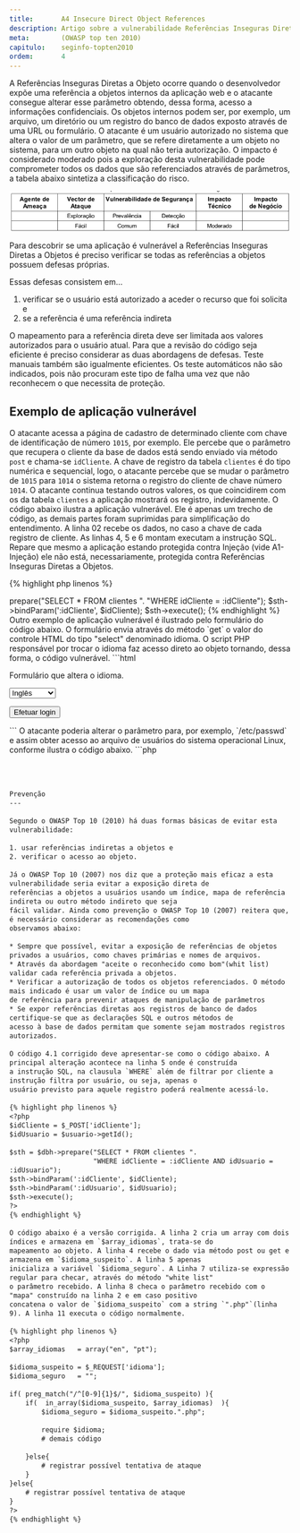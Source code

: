 ```yaml
---
title:       A4 Insecure Direct Object References
description: Artigo sobre a vulnerabilidade Referências Inseguras Diretas a Objetos, quarta da lista TOP 10 da WOASP
meta:        (OWASP top ten 2010)
capitulo:    seginfo-topten2010
ordem:       4
---
```



A Referências Inseguras Diretas a Objeto ocorre quando o desenvolvedor expõe uma referência a objetos internos da 
aplicação web e o atacante consegue alterar esse parâmetro obtendo, dessa forma, acesso a informações confidenciais.
Os objetos internos podem ser, por exemplo, um arquivo, um diretório ou um registro do banco de dados exposto através de
uma URL ou formulário. O atacante é um usuário autorizado no sistema que altera o valor de um parâmetro, que se refere
diretamente a um objeto no sistema, para um outro objeto na qual não teria autorização. O impacto é considerado moderado
pois a exploração desta vulnerabilidade pode comprometer todos os dados que são referenciados através de parâmetros, a
tabela abaixo sintetiza a classificação do risco.

![Tabela de risco Referências Inseguras Diretas a Objetos](tabela-risco-a4.png "Tabela de risco Referências Inseguras Diretas a Objetos")

Para descobrir se uma aplicação é vulnerável a Referências Inseguras Diretas a Objetos é preciso verificar se todas as
referências a objetos possuem defesas próprias.

Essas defesas consistem em...

1. verificar se o usuário está autorizado a aceder o recurso que foi solicita e
2. se a referência é uma referência indireta

O mapeamento para a referência direta deve ser limitada aos valores autorizados para o usuário atual. Para que a 
revisão do código seja eficiente é preciso considerar as duas abordagens de defesas. Teste manuais também são igualmente
eficientes. Os teste automáticos não são indicados, pois não procuram este tipo de falha uma vez que não reconhecem o
que necessita de proteção.




Exemplo de aplicação vulnerável
---

O atacante acessa a página de cadastro de determinado cliente com chave de identificação de número `1015`, por exemplo.
Ele percebe que o parâmetro que recupera o cliente da base de dados está sendo enviado via método `post` e chama-se 
`idCliente`. A chave de registro da tabela `clientes` é do tipo numérica e sequencial, logo, o atacante percebe que se
mudar o parâmetro de `1015` para `1014` o sistema retorna o registro do cliente de chave número `1014`. O atacante continua
testando outros valores, os que coincidirem com os da tabela `clientes` a aplicação mostrará os registro, indevidamente.
O código abaixo ilustra a aplicação vulnerável. Ele é apenas um trecho de código, as demais partes foram suprimidas para
simplificação do entendimento. A linha 02 recebe os dados, no caso a chave de cada registro de cliente. As linhas 4, 5 e
6 montam executam a instrução SQL. Repare que mesmo a aplicação estando protegida contra Injeção (vide A1- Injeção)
ele não está, necessariamente, protegida contra Referências Inseguras Diretas a Objetos.

{% highlight php linenos %} 
<?php
$idCliente = $_POST['idCliente'];

$sth = $dbh->prepare("SELECT * FROM clientes ".
                     "WHERE idCliente = :idCliente");
$sth->bindParam(':idCliente', $idCliente);
$sth->execute();
{% endhighlight %}


Outro exemplo de aplicação vulnerável é ilustrado pelo formulário do código abaixo. O formulário envia através do método
`get` o valor do controle HTML do tipo "select" denominado idioma. O script PHP responsável por trocar o idioma faz acesso
direto ao objeto tornando, dessa forma, o código vulnerável.

```html
<!DOCTYPE html PUBLIC "-//W3C//DTD XHTML 1.0 Strict//EN"
"http://www.w3.org/TR/xhtml1/DTD/xhtml1-strict.dtd">
<html xmlns="http://www.w3.org/1999/xhtml" lang="pt-br">
  <head>
    <title>Escolha um idioma</title>
    <meta http-equiv="Content-Type" content="text/html; charset=UTF-8"/>
  </head>
  <body>
      <form action="alterarIdioma.php" method="get">
          <p>Formulário que altera o idioma.</p>
          <p>
          <select name="idioma">
              <option value="en">Inglês</option>
              <option value="pt">Português</option>
          </select>
          </p>
          <p><input type="submit" value="Efetuar login" /></p>
      </form>
  </body>
</html>
```


O atacante poderia alterar o parâmetro para, por exemplo, `/etc/passwd` e assim obter acesso ao arquivo de usuários do
sistema operacional Linux, conforme ilustra o código abaixo.

```php
<?php

require $_REQUEST['idioma'];

# demais código

?>

```



Prevenção
---

Segundo o OWASP Top 10 (2010) há duas formas básicas de evitar esta vulnerabilidade: 

1. usar referências indiretas a objetos e
2. verificar o acesso ao objeto.

Já o OWASP Top 10 (2007) nos diz que a proteção mais eficaz a esta vulnerabilidade seria evitar a exposição direta de 
referências a objetos a usuários usando um índice, mapa de referência indireta ou outro método indireto que seja
fácil validar. Ainda como prevenção o OWASP Top 10 (2007) reitera que, é necessário considerar as recomendações como
observamos abaixo:

* Sempre que possível, evitar a exposição de referências de objetos privados a usuários, como chaves primárias e nomes de arquivos.
* Através da abordagem "aceite o reconhecido como bom"(whit list) validar cada referência privada a objetos.
* Verificar a autorização de todos os objetos referenciados. O método mais indicado é usar um valor de índice ou um mapa 
de referência para prevenir ataques de manipulação de parâmetros
* Se expor referências diretas aos registros de banco de dados certifique-se que as declarações SQL e outros métodos de 
acesso à base de dados permitam que somente sejam mostrados registros autorizados.

O código 4.1 corrigido deve apresentar-se como o código abaixo. A principal alteração acontece na linha 5 onde é construída
a instrução SQL, na clausula `WHERE` além de filtrar por cliente a instrução filtra por usuário, ou seja, apenas o 
usuário previsto para aquele registro poderá realmente acessá-lo.

{% highlight php linenos %} 
<?php
$idCliente = $_POST['idCliente'];
$idUsuario = $usuario->getId();

$sth = $dbh->prepare("SELECT * FROM clientes ".
                     "WHERE idCliente = :idCliente AND idUsuario = :idUsuario");
$sth->bindParam(':idCliente', $idCliente);
$sth->bindParam(':idUsuario', $idUsuario);
$sth->execute();
?>
{% endhighlight %}

O código abaixo é a versão corrigida. A linha 2 cria um array com dois índices e armazena em `$array_idiomas`, trata-se do
mapeamento ao objeto. A linha 4 recebe o dado via método post ou get e armazena em `$idioma_suspeito`. A linha 5 apenas
inicializa a variável `$idioma_seguro`. A Linha 7 utiliza-se expressão regular para checar, através do método "white list"
o parâmetro recebido. A linha 8 checa o parâmetro recebido com o "mapa" construído na linha 2 e em caso positivo 
concatena o valor de `$idioma_suspeito` com a string `".php"`(linha 9). A linha 11 executa o código normalmente.

{% highlight php linenos %} 
<?php
$array_idiomas   = array("en", "pt");

$idioma_suspeito = $_REQUEST['idioma'];
$idioma_seguro   = "";

if( preg_match("/^[0-9]{1}$/", $idioma_suspeito) ){
    if(  in_array($idioma_suspeito, $array_idiomas)  ){
        $idioma_seguro = $idioma_suspeito.".php";
        
        require $idioma;
        # demais código
        
    }else{
        # registrar possível tentativa de ataque
    }
}else{
    # registrar possível tentativa de ataque
}
?>
{% endhighlight %}
